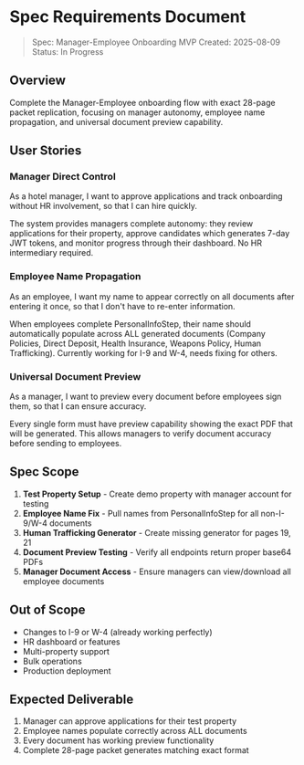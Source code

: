 # Spec Requirements Document

> Spec: Manager-Employee Onboarding MVP
> Created: 2025-08-09
> Status: In Progress

## Overview

Complete the Manager-Employee onboarding flow with exact 28-page packet replication, focusing on manager autonomy, employee name propagation, and universal document preview capability.

## User Stories

### Manager Direct Control

As a hotel manager, I want to approve applications and track onboarding without HR involvement, so that I can hire quickly.

The system provides managers complete autonomy: they review applications for their property, approve candidates which generates 7-day JWT tokens, and monitor progress through their dashboard. No HR intermediary required.

### Employee Name Propagation

As an employee, I want my name to appear correctly on all documents after entering it once, so that I don't have to re-enter information.

When employees complete PersonalInfoStep, their name should automatically populate across ALL generated documents (Company Policies, Direct Deposit, Health Insurance, Weapons Policy, Human Trafficking). Currently working for I-9 and W-4, needs fixing for others.

### Universal Document Preview

As a manager, I want to preview every document before employees sign them, so that I can ensure accuracy.

Every single form must have preview capability showing the exact PDF that will be generated. This allows managers to verify document accuracy before sending to employees.

## Spec Scope

1. **Test Property Setup** - Create demo property with manager account for testing
2. **Employee Name Fix** - Pull names from PersonalInfoStep for all non-I-9/W-4 documents  
3. **Human Trafficking Generator** - Create missing generator for pages 19, 21
4. **Document Preview Testing** - Verify all endpoints return proper base64 PDFs
5. **Manager Document Access** - Ensure managers can view/download all employee documents

## Out of Scope

- Changes to I-9 or W-4 (already working perfectly)
- HR dashboard or features
- Multi-property support
- Bulk operations
- Production deployment

## Expected Deliverable

1. Manager can approve applications for their test property
2. Employee names populate correctly across ALL documents
3. Every document has working preview functionality
4. Complete 28-page packet generates matching exact format